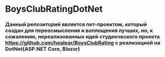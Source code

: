 # BoysClubRatingDotNet
### Данный репозиторий является пет-проектом, который создан для переосмысления и воплощения лучших, но, к сожалению, нереализованных идей студенческого проекта https://github.com/healear/BoysClubRating с реализацией на DotNet(ASP.NET Core, Blazor)
